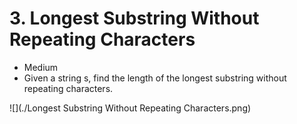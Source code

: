 # 3. Longest Substring Without Repeating Characters
 * Medium
 * Given a string s, find the length of the longest substring without repeating characters.
 
 ![](./Longest Substring Without Repeating Characters.png)
